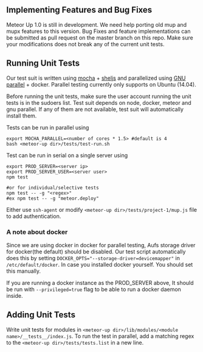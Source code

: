 ## Implementing Features and Bug Fixes
Meteor Up 1.0 is still in development. We need help porting old mup and mupx features to this version. Bug Fixes and feature implementations can be submitted as pull request on the master branch on this repo. Make sure your modifications does not break any of the current unit tests.

## Running Unit Tests
Our test suit is written using [mocha](https://mochajs.org/) + [sheljs](https://github.com/shelljs/shelljs) and parallelized using [GNU parallel](http://www.gnu.org/software/parallel/) + docker. Parallel testing currently only supports on Ubuntu (14.04).

Before running the unit tests, make sure the user account running the unit tests is in the sudoers list. Test suit depends on node, docker, meteor and gnu parallel. If any of them are not available, test suit will automatically install them.

Tests can be run in parallel using
```
export MOCHA_PARALLEL=<number of cores * 1.5> #default is 4 
bash <meteor-up dir>/tests/test-run.sh
```

Test can be run in serial on a single server using
```
export PROD_SERVER=<server ip>
export PROD_SERVER_USER=<server user>
npm test

#or for individual/selective tests
npm test -- -g "<regex>"
#ex npm test -- -g "meteor.deploy"
```

Either use `ssh-agent` or modify `<meteor-up dir>/tests/project-1/mup.js` file to add authentication. 
### A note about docker
Since we are using docker in docker for parallel testing, Aufs storage driver for docker(the default) should be disabled. Our test script automatically does this by setting `DOCKER_OPTS="--storage-driver=devicemapper"` in `/etc/default/docker`. In case you installed docker yourself. You should set this manually.

If you are running a docker instance as the PROD_SERVER above, It should be run with `--privileged=true` flag to be able to run a docker daemon inside.


## Adding Unit Tests
Write unit tests for modules in `<meteor-up dir>/lib/modules/<module name>/__tests__/index.js`.
To run the test in parallel, add a matching regex to the `<meteor-up dir>/tests/tests.list` in a new line.

